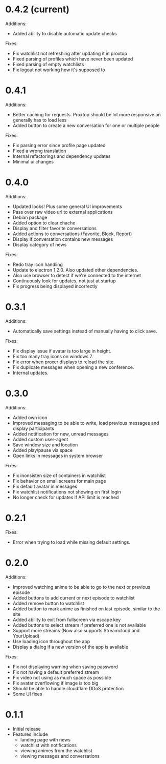 # 0.4.2 (current)
Additions:
- Added ability to disable automatic update checks

Fixes:
- Fix watchlist not refreshing after updating it in proxtop
- Fixed parsing of profiles which have never been updated
- Fixed parsing of empty watchlists
- Fix logout not working how it's supposed to

# 0.4.1
Additions:
- Better caching for requests. Proxtop should be lot more responsive an generally has to load less
- Added button to create a new conversation for one or multiple people

Fixes:
- Fix parsing error since profile page updated
- Fixed a wrong translation
- Internal refactorings and dependency updates
- Minimal ui changes

# 0.4.0
Additions:
- Updated looks! Plus some general UI improvements
- Pass over raw video url to external applications
- Debian package
- Added option to clear chache
- Display and filter favorite conversations
- Added actions to conversations (Favorite, Block, Report)
- Display if conversation contains new messages
- Display category of news

Fixes:
- Redo tray icon handling
- Update to electron 1.2.0. Also updated other dependencies.
- Also use browser to detect if we're connected to the internet
- Continuously look for updates, not just at startup
- Fix progress being displayed incorrectly

# 0.3.1
Additions:
- Automatically save settings instead of manually having to click save.

Fixes:
- Fix display issue if avatar is too large in height.
- Fix too many tray icons on windows 7.
- Fix error when proxer displays to reload the site.
- Fix duplicate messages when opening a new conference.
- Internal updates.

# 0.3.0
Additions:
- Added own icon
- Improved messaging to be able to write, load previous messages and display participants
- Added notification for new, unread messages
- Added custom user-agent
- Save window size and location
- Added play/pause via space
- Open links in messages in system browser

Fixes:
- Fix inonsisten size of containers in watchlist
- Fix behavior on small screens for main page
- Fix default avatar in messages
- Fix watchlist notifications not showing on first login
- No longer check for updates if API limit is reached

# 0.2.1
Fixes:
- Error when trying to load while missing default settings.

# 0.2.0
Additions:
- Improved watching anime to be able to go to the next or previous episode
- Added buttons to add current or next episode to watchlist
- Added remove button to watchlist
- Added button to mark anime as finished on last episode, similar to the site
- Added ability to exit from fullscreen via escape key
- Added buttons to select stream if preferred one is not available
- Support more streams (Now also supports Streamcloud and YourUpload)
- Use loading icon throughout the app
- Display a dialog if a new version of the app is available

Fixes:
- Fix not displaying warning when saving password
- Fix not having a default preferred stream
- Fix video not using as much space as possible
- Fix avatar overflowing if image is too big
- Should be able to handle cloudflare DDoS protection
- Some UI fixes

# 0.1.1
- Initial release
- Features include
  - landing page with news
  - watchlist with notifications
  - viewing animes from the watchlist
  - viewing messages and conversations
